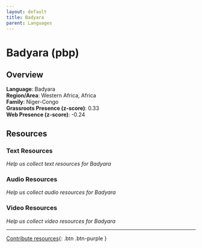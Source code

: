 ```yaml
---
layout: default
title: Badyara
parent: Languages
---
```


# Badyara (pbp)

## Overview

**Language**: Badyara  
**Region/Area**: Western Africa, Africa  
**Family**: Niger-Congo  
**Grassroots Presence (z-score)**: 0.33  
**Web Presence (z-score)**: -0.24  

## Resources

### Text Resources
*Help us collect text resources for Badyara*

### Audio Resources
*Help us collect audio resources for Badyara*

### Video Resources
*Help us collect video resources for Badyara*

---

[Contribute resources](https://forms.office.com/e/1SfLJx3u1r){: .btn .btn-purple }
